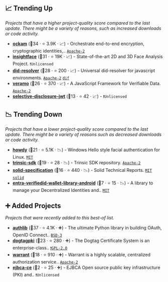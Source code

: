 ## 📈 Trending Up

_Projects that have a higher project-quality score compared to the last update. There might be a variety of reasons, such as increased downloads or code activity._

- <b><a href="https://github.com/build-trust/ockam">ockam</a></b> (🥈34 ·  ⭐ 3.9K · 📈) - Orchestrate end-to-end encryption, cryptographic identities,.. <code><a href="http://bit.ly/3nYMfla">Apache-2</a></code>
- <b><a href="https://github.com/deepinsight/insightface">insightface</a></b> (🥈31 ·  ⭐ 19K · 📈) - State-of-the-art 2D and 3D Face Analysis Project. <code>❗Unlicensed</code>
- <b><a href="https://github.com/decentralized-identity/did-resolver">did-resolver</a></b> (🥈28 ·  ⭐ 200 · 📈) - Universal did-resolver for javascript environments. <code><a href="http://bit.ly/3nYMfla">Apache-2</a></code> <a href="https://identity.foundation/"><code>dif</code></a>
- <b><a href="https://github.com/decentralized-identity/veramo">veramo</a></b> (🥇26 ·  ⭐ 370 · 📈) - A JavaScript Framework for Verifiable Data. <code><a href="http://bit.ly/3nYMfla">Apache-2</a></code>
- <b><a href="https://github.com/oauth-wg/oauth-selective-disclosure-jwt">selective-disclosure-jwt</a></b> (🥉13 ·  ⭐ 42 · 📈) -  <code>❗Unlicensed</code>

## 📉 Trending Down

_Projects that have a lower project-quality score compared to the last update. There might be a variety of reasons such as decreased downloads or code activity._

- <b><a href="https://github.com/boltgolt/howdy">howdy</a></b> (🥉21 ·  ⭐ 5.1K · 📉) - Windows Hello style facial authentication for Linux. <code><a href="http://bit.ly/34MBwT8">MIT</a></code>
- <b><a href="https://github.com/trinsic-id/sdk">trinsic-sdk</a></b> (🥉19 ·  ⭐ 28 · 📉) - Trinsic SDK repository. <code><a href="http://bit.ly/3nYMfla">Apache-2</a></code>
- <b><a href="https://github.com/solid/specification">solid-specification</a></b> (🥈16 ·  ⭐ 440 · 📉) - Solid Technical Reports. <code><a href="http://bit.ly/34MBwT8">MIT</a></code> <a href="https://solidproject.org/"><code>solid</code></a>
- <b><a href="https://github.com/microsoft/entra-verifiedid-wallet-library-android">entra-verifiedid-wallet-library-android</a></b> (🥉7 ·  ⭐ 15 · 📉) - A library to manage your Decentralized Identities and.. <code><a href="http://bit.ly/34MBwT8">MIT</a></code>

## ➕ Added Projects

_Projects that were recently added to this best-of list._

- <b><a href="https://github.com/lepture/authlib">authlib</a></b> (🥈37 ·  ⭐ 4.1K · ➕) - The ultimate Python library in building OAuth, OpenID Connect.. <code><a href="http://bit.ly/3aKzpTv">BSD-3</a></code>
- <b><a href="https://github.com/dogtagpki/pki">dogtagpki</a></b> (🥉23 ·  ⭐ 280 · ➕) - The Dogtag Certificate System is an enterprise-class.. <code><a href="http://bit.ly/2KucAZR">❗️GPL-2.0</a></code>
- <b><a href="https://github.com/warrant-dev/warrant">warrant</a></b> (🥉18 ·  ⭐ 910 · ➕) - Warrant is a highly scalable, centralized authorization service.. <code><a href="http://bit.ly/3nYMfla">Apache-2</a></code>
- <b><a href="{}">ejbca-ce</a></b> (🥉2 ·  ⭐ 25 · ➕) - EJBCA Open source public key infrastructure (PKI) and.. <code>❗Unlicensed</code>

